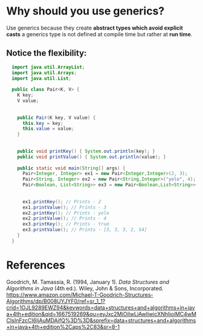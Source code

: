 # Why should you use generics? 

Use generics because they create **abstract types which avoid explicit casts** a generics type is not defined at compile time but rather at **run time**. 


## Notice the flexibility: 
```java 
  import java.util.ArrayList;
  import java.util.Arrays;
  import java.util.List;
  
  public class Pair<K, V> {
    K key;
    V value;
  
  
    public Pair(K key, V value) {
      this.key = key;
      this.value = value;
    }
  
  
    public void printKey() { System.out.println(key); }
    public void printValue() { System.out.println(value); }
  
    public static void main(String[] args) {
      Pair<Integer, Integer> ex1 = new Pair<Integer,Integer>(2, 3);
      Pair<String, Integer> ex2 = new Pair<String,Integer>("yolo", 4);
      Pair<Boolean, List<String>> ex3 = new Pair<Boolean,List<String>>(true, Arrays.asList("3, 3, 3, 2, 54"));
  
  
      ex1.printKey(); // Prints - 2
      ex1.printValue(); // Prints - 3
      ex2.printKey(); // Prints - yolo
      ex2.printValue(); // Prints - 4
      ex3.printKey(); // Prints - true
      ex3.printValue(); // Prints - [3, 3, 3, 2, 54]
    }
  }
``` 


# References 
Goodrich, M. Tamassia, R. (1994, January 1). *Data Structures and Algorithms in Java* (4th ed.). Wiley, John & Sons, Incorporated. <https://www.amazon.com/Michael-T-Goodrich-Structures-Algorithms/dp/B008UYJYF0/ref=sr_1_1?crid=1OJL9289EWZ94&keywords=data+structures+and+algorithms+in+java+4th+edition&qid=1667519269&qu=eyJxc2MiOiIwLjAwIiwicXNhIjoiMC4wMCIsInFzcCI6IjAuMDAifQ%3D%3D&sprefix=data+structures+and+algorithms+in+java+4th+edition%2Caps%2C83&sr=8-1> 
